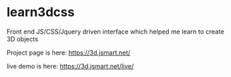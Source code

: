 # learn3dcss
Front end JS/CSS/Jquery driven interface which helped me learn to create 3D objects

Project page is here: https://3d.jsmart.net/

live demo is here: https://3d.jsmart.net/live/
